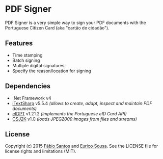 # PDF Signer
PDF Signer is a very simple way to sign your PDF documents with the Portuguese Citizen Card (aka "cartão de cidadão").


## Features
* Time stamping
* Batch signing
* Multiple digital signatures
* Specify the reason/location for signing


## Dependencies
* .Net Framework v4
* [iTextSharp](http://sourceforge.net/projects/itextsharp/) v5.5.4 *(allows to create, adapt, inspect and maintain PDF documents)*
* [eIDPT](http://cartaodecidadao.codeplex.com) v1.21.2 *(implements the Portuguese eID Card API)*
* [CSJ2K](http://csj2k.codeplex.com) v1.0 *(loads JPEG2000 images from files and streams)*


## License
Copyright (c) 2015 [Fábio Santos](http://www.fabiosantos.me) and [Eurico Sousa](https://github.com/ejm3). See the LICENSE
file for license rights and limitations (MIT).
